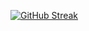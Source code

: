 [![GitHub Streak](https://github-readme-streak-stats.herokuapp.com?user=https%3A%2F%2Fgithub.com%2Fhenryjobel%2Fhenryjobel&theme=whatsapp-light2)](https://git.io/streak-stats)
